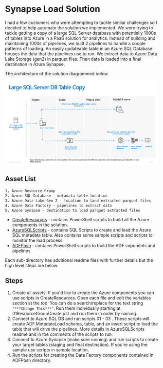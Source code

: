 # Synapse Load Solution 
I had a few customers who were attempting to tackle similar challenges so I decided to help automate the solution we implemented.  We were trying to tackle getting a copy of a large SQL Server database with potentially 1000s of tables into Azure in a PaaS solution for analytics.  Instead of building and maintaining 1000s of pipelines, we built 2 pipelines to handle a couple patterns of loading.  An easily updateable table in an Azure SQL Database houses the data that the pipelines use to run.  We extract data to Azure Data Lake Storage (gen2) in parquet files.  Then data is loaded into a final destination in Azure Synapse.  
	
The architecture of the solution diagrammed below.  

![alt text](https://github.com/hfoley/EDU/blob/master/images/SynapseLoadArchitecture.png?raw=true)

## Asset List 
	1. Azure Resource Group
	2. Azure SQL Database - metadata table location 
	3. Azure Data Lake Gen 2 - location to land extracted parquet files 
	4. Azure Data Factory - pipelines to extract data 
	5. Azure Synapse - destination to load parquet extracted files 

* [CreateResources](https://github.com/hfoley/SynapseLoad/tree/master/CreateResources)   - contains PowerShell scripts to build all the Azure components in the solution. 
* [AzureSQLScripts](https://github.com/hfoley/SynapseLoad/tree/master/AzureSQLScripts)   - contains SQL Scripts to create and load the Azure SQL metadata table.  Also contains some sample scripts and scripts to monitor the load process.  
* [ADFPosh](https://github.com/hfoley/SynapseLoad/tree/master/ADFPosh)  - contains PowerShell scripts to build the ADF coponents and pipelines 

Each sub-directory has additional readme files with further details but the high level steps are below.  

## Steps
1. Create all assets.  If you'd like to create the Azure components you can use scripts in CreateResources.   Open each file and edit the variables section at the top.  You can do a search/replace for the text string `"***Change This***"`.  Run them individually starting at 01ResourceGroupCreate.ps1 and run them in order by naming. 
2. Connect to Azure SQL DB and run scripts 01  - 03 .  These scripts will create ADF.MetadataLoad schema, table, and an insert script to load the table that will drive the pipelines.  More details in AzureSQLScripts readme and in the comments of the scripts to run. 
3. Connect to Azure Synapse (make sure running) and run scripts to create your target tables (staging and final destination).  If you're using the sample use scripts in sample location.   
4. Run the scripts for creating the Data Factory components contained in ADFPosh directory.  


		

	
	

